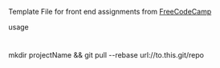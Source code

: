 Template File for front end assignments from [FreeCodeCamp](https://www.freecodecamp.com) 

usage
# 
mkdir projectName && git pull --rebase url://to.this.git/repo

